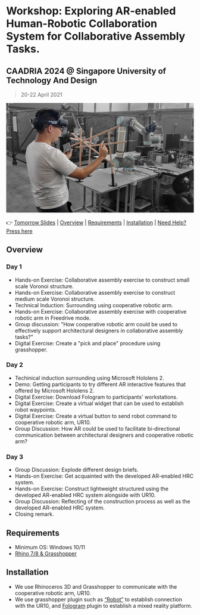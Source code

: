 # Workshop: Exploring AR-enabled Human-Robotic Collaboration System for Collaborative Assembly Tasks.

## CAADRIA 2024 @ Singapore University of Technology And Design

> 20-22 April 2021

![Flyer](90_Images/IMG_00_Recruitment_MediumScaleFabrication.png)

👉 [Tomorrow Slides](https://docs.google.com/presentation/d/1XioagUYqCVWCgxudyw0m4pQa-cu9_5Pf7duuSE7PYMo) | [Overview](#overview) | [Requirements](#requirements) | [Installation](#installation) | [Need Help? Press here](https://discord.gg/zKXf2BGzSf)

## Overview

### Day 1

* Hands-on Exercise: Collaborative assembly exercise to construct small scale Voronoi structure.
* Hands-on Exercise: Collaborative assembly exercise to construct medium scale Voronoi structure.
* Technical Induction: Surrounding using cooperative robotic arm.
* Hands-on Exercise: Collaborative assembly exercise with cooperative robotic arm in Freedrive mode.
* Group discussion: "How cooperative robotic arm could be used to effectively support architectural designers in collaborative assembly tasks?"
* Digital Exercise: Create a "pick and place" procedure using grasshopper.

### Day 2

* Techinical induction surrounding using Microsoft Hololens 2.
* Demo: Getting participants to try different AR interactive features that offered by Microsoft Hololens 2.
* Digital Exercise: Download Fologram to participants' workstations.
* Digital Exercise: Create a virtual widget that can be used to establish robot waypoints.
* Digital Exercise: Create a virtual button to send robot command to cooperative robotic arm, UR10.
* Group Discussion: How AR could be used to facilitate bi-directional communication between architectural designers and cooperative robotic arm?

### Day 3

* Group Discussion: Explode different design briefs.
* Hands-on Exercise: Get acquainted with the developed AR-enabled HRC system.
* Hands-on Exercise: Construct lightweight structured using the developed AR-enabled HRC system alongside with UR10.
* Group Discussion: Reflecting of the construction process as well as the developed AR-enabled HRC system.
* Closing remark.

## Requirements

* Minimum OS: Windows 10/11
* [Rhino 7/8 & Grasshopper](https://www.rhino3d.com/download)

## Installation

* We use Rhinoceros 3D and Grasshopper to communicate with the cooperative robotic arm, UR10.
* We use grasshopper plugin such as [“Robot”](https://github.com/visose/Robots) to establish connection with the UR10, and [Fologram](https://fologram.com/download) plugin to establish a mixed reality platform.

